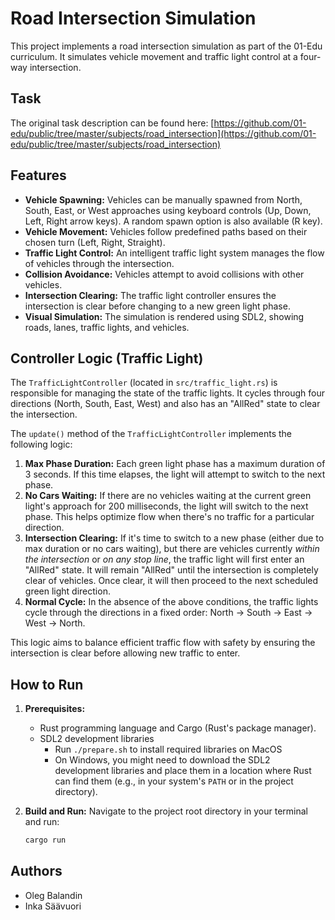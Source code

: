 # Road Intersection Simulation

This project implements a road intersection simulation as part of the 01-Edu curriculum. It simulates vehicle movement and traffic light control at a four-way intersection.

## Task
The original task description can be found here: [https://github.com/01-edu/public/tree/master/subjects/road_intersection](https://github.com/01-edu/public/tree/master/subjects/road_intersection)

## Features

*   **Vehicle Spawning:** Vehicles can be manually spawned from North, South, East, or West approaches using keyboard controls (Up, Down, Left, Right arrow keys). A random spawn option is also available (R key).
*   **Vehicle Movement:** Vehicles follow predefined paths based on their chosen turn (Left, Right, Straight).
*   **Traffic Light Control:** An intelligent traffic light system manages the flow of vehicles through the intersection.
*   **Collision Avoidance:** Vehicles attempt to avoid collisions with other vehicles.
*   **Intersection Clearing:** The traffic light controller ensures the intersection is clear before changing to a new green light phase.
*   **Visual Simulation:** The simulation is rendered using SDL2, showing roads, lanes, traffic lights, and vehicles.

## Controller Logic (Traffic Light)

The `TrafficLightController` (located in `src/traffic_light.rs`) is responsible for managing the state of the traffic lights. It cycles through four directions (North, South, East, West) and also has an "AllRed" state to clear the intersection.

The `update()` method of the `TrafficLightController` implements the following logic:

1.  **Max Phase Duration:** Each green light phase has a maximum duration of 3 seconds. If this time elapses, the light will attempt to switch to the next phase.
2.  **No Cars Waiting:** If there are no vehicles waiting at the current green light's approach for 200 milliseconds, the light will switch to the next phase. This helps optimize flow when there's no traffic for a particular direction.
3.  **Intersection Clearing:** If it's time to switch to a new phase (either due to max duration or no cars waiting), but there are vehicles currently *within the intersection* or *on any stop line*, the traffic light will first enter an "AllRed" state. It will remain "AllRed" until the intersection is completely clear of vehicles. Once clear, it will then proceed to the next scheduled green light direction.
4.  **Normal Cycle:** In the absence of the above conditions, the traffic lights cycle through the directions in a fixed order: North -> South -> East -> West -> North.

This logic aims to balance efficient traffic flow with safety by ensuring the intersection is clear before allowing new traffic to enter.

## How to Run

1.  **Prerequisites:**
    *   Rust programming language and Cargo (Rust's package manager).
    *   SDL2 development libraries
        *   Run ```./prepare.sh``` to install required libraries on MacOS
        *   On Windows, you might need to download the SDL2 development libraries and place them in a location where Rust can find them (e.g., in your system's `PATH` or in the project directory).

2.  **Build and Run:**
    Navigate to the project root directory in your terminal and run:
    ```bash
    cargo run
    ```

## Authors
- Oleg Balandin
- Inka Säävuori
